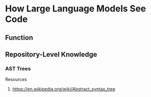 # How Large Language Models See Code

## Function

## Repository-Level Knowledge


### AST Trees











Resources
1. https://en.wikipedia.org/wiki/Abstract_syntax_tree